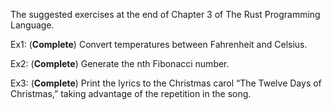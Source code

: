 The suggested exercises at the end of Chapter 3 of The Rust Programming Language.

Ex1: (**Complete**) Convert temperatures between Fahrenheit and Celsius.

Ex2: (**Complete**) Generate the nth Fibonacci number.

Ex3: (**Complete**) Print the lyrics to the Christmas carol “The Twelve Days of Christmas,” taking advantage of the repetition in the song.
